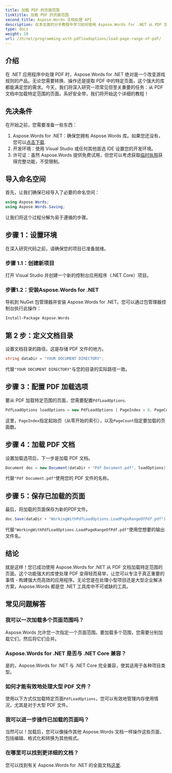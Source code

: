 ```yaml
---
title: 加载 PDF 的页面范围
linktitle: 加载 PDF 的页面范围
second_title: Aspose.Words 文档处理 API
description: 在本全面的分步教程中学习如何使用 Aspose.Words for .NET 从 PDF 加载特定页面范围。非常适合 .NET 开发人员。
type: docs
weight: 10
url: /zh/net/programming-with-pdfloadoptions/load-page-range-of-pdf/
---
```

## 介绍

在 .NET 应用程序中处理 PDF 时，Aspose.Words for .NET 绝对是一个改变游戏规则的产品。无论您需要转换、操作还是提取 PDF 中的特定页面，这个强大的库都能满足您的需求。今天，我们将深入研究一项常见但至关重要的任务：从 PDF 文档中加载特定范围的页面。系好安全带，我们将开始这个详细的教程！

## 先决条件

在开始之前，您需要准备一些东西：

1. Aspose.Words for .NET：确保您拥有 Aspose.Words 库。如果您还没有，您可以[点击下载](https://releases.aspose.com/words/net/).
2. 开发环境：使用 Visual Studio 或任何其他首选 IDE 设置您的开发环境。
3. 许可证：虽然 Aspose.Words 提供免费试用，但您可以考虑获取[临时执照](https://purchase.aspose.com/temporary-license/)获得完整功能，不受限制。

## 导入命名空间

首先，让我们确保已经导入了必要的命名空间：

```csharp
using Aspose.Words;
using Aspose.Words.Saving;
```

让我们将这个过程分解为易于遵循的步骤。 

## 步骤 1：设置环境

在深入研究代码之前，请确保您的项目已准备就绪。

### 步骤 1.1：创建新项目
打开 Visual Studio 并创建一个新的控制台应用程序（.NET Core）项目。

### 步骤1.2：安装Aspose.Words for .NET
导航到 NuGet 包管理器并安装 Aspose.Words for .NET。您可以通过包管理器控制台执行此操作：

```sh
Install-Package Aspose.Words
```

## 第 2 步：定义文档目录

设置文档目录的路径。这是存储 PDF 文件的地方。

```csharp
string dataDir = "YOUR DOCUMENT DIRECTORY";
```

代替`"YOUR DOCUMENT DIRECTORY"`与您的目录的实际路径一致。

## 步骤 3：配置 PDF 加载选项

要从 PDF 加载特定范围的页面，您需要配置`PdfLoadOptions`.

```csharp
PdfLoadOptions loadOptions = new PdfLoadOptions { PageIndex = 0, PageCount = 1 };
```

这里，`PageIndex`指定起始页（从零开始的索引），以及`PageCount`指定要加载的页面数。

## 步骤 4：加载 PDF 文档

设置加载选项后，下一步是加载 PDF 文档。

```csharp
Document doc = new Document(dataDir + "Pdf Document.pdf", loadOptions);
```

代替`"Pdf Document.pdf"`使用您的 PDF 文件的名称。

## 步骤 5：保存已加载的页面

最后，将加载的页面保存为新的PDF文件。

```csharp
doc.Save(dataDir + "WorkingWithPdfLoadOptions.LoadPageRangeOfPdf.pdf");
```

代替`"WorkingWithPdfLoadOptions.LoadPageRangeOfPdf.pdf"`使用您想要的输出文件名。

## 结论

就是这样！您已成功使用 Aspose.Words for .NET 从 PDF 文档加载特定范围的页面。这个功能强大的库使处理 PDF 变得轻而易举，让您可以专注于真正重要的事情 - 构建强大而高效的应用程序。无论您是在处理小型项目还是大型企业解决方案，Aspose.Words 都是您 .NET 工具库中不可或缺的工具。

## 常见问题解答

### 我可以一次加载多个页面范围吗？
Aspose.Words 允许您一次指定一个页面范围。要加载多个范围，您需要分别加载它们，然后将它们合并。

### Aspose.Words for .NET 是否与 .NET Core 兼容？
是的，Aspose.Words for .NET 与 .NET Core 完全兼容，使其适用于各种项目类型。

### 如何才能有效地处理大型 PDF 文件？
使用以下方式仅加载特定页面`PdfLoadOptions`，您可以有效地管理内存使用情况，尤其是对于大型 PDF 文件。

### 我可以进一步操作已加载的页面吗？
当然可以！加载后，您可以像操作其他 Aspose.Words 文档一样操作这些页面，包括编辑、格式化和转换为其他格式。

### 在哪里可以找到更详细的文档？
您可以找到有关 Aspose.Words for .NET 的全面文档[这里](https://reference.aspose.com/words/net/).


